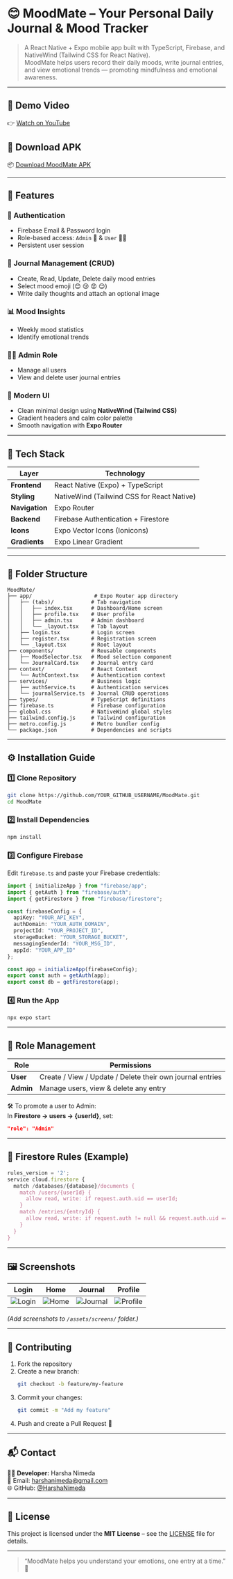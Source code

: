 # 😊 MoodMate – Your Personal Daily Journal & Mood Tracker  

> A React Native + Expo mobile app built with TypeScript, Firebase, and NativeWind (Tailwind CSS for React Native).  
> MoodMate helps users record their daily moods, write journal entries, and view emotional trends — promoting mindfulness and emotional awareness.  

---

## 🎥 Demo Video  
👉 [Watch on YouTube](https://youtu.be/IMkmUKr_HmI?si=Pt7uAsBOF99RyeX9)  

## 📱 Download APK  
📦 [Download MoodMate APK](https://expo.dev/accounts/harsha2631/)  

---

## 🚀 Features  

### 👤 Authentication  
- Firebase Email & Password login  
- Role-based access: `Admin` 👑 & `User` 🙋‍♂️  
- Persistent user session  

### 📝 Journal Management (CRUD)  
- Create, Read, Update, Delete daily mood entries  
- Select mood emoji (😊 😢 😡 😌)  
- Write daily thoughts and attach an optional image  

### 📊 Mood Insights  
- Weekly mood statistics  
- Identify emotional trends  

### 🧑‍💼 Admin Role  
- Manage all users  
- View and delete user journal entries  

### 💅 Modern UI  
- Clean minimal design using **NativeWind (Tailwind CSS)**  
- Gradient headers and calm color palette  
- Smooth navigation with **Expo Router**

---

## 🧠 Tech Stack  

| Layer | Technology |
|-------|-------------|
| **Frontend** | React Native (Expo) + TypeScript |
| **Styling** | NativeWind (Tailwind CSS for React Native) |
| **Navigation** | Expo Router |
| **Backend** | Firebase Authentication + Firestore |
| **Icons** | Expo Vector Icons (Ionicons) |
| **Gradients** | Expo Linear Gradient |

---

## 📂 Folder Structure  

```
MoodMate/
├── app/                    # Expo Router app directory
│   ├── (tabs)/            # Tab navigation
│   │   ├── index.tsx      # Dashboard/Home screen
│   │   ├── profile.tsx    # User profile
│   │   ├── admin.tsx      # Admin dashboard
│   │   └── _layout.tsx    # Tab layout
│   ├── login.tsx          # Login screen
│   ├── register.tsx       # Registration screen
│   └── _layout.tsx        # Root layout
├── components/            # Reusable components
│   ├── MoodSelector.tsx   # Mood selection component
│   └── JournalCard.tsx    # Journal entry card
├── context/               # React Context
│   └── AuthContext.tsx    # Authentication context
├── services/              # Business logic
│   ├── authService.ts     # Authentication services
│   └── journalService.ts  # Journal CRUD operations
├── types/                 # TypeScript definitions
├── firebase.ts            # Firebase configuration
├── global.css             # NativeWind global styles
├── tailwind.config.js     # Tailwind configuration
├── metro.config.js        # Metro bundler config
└── package.json           # Dependencies and scripts
```

---

## ⚙️ Installation Guide  

### 1️⃣ Clone Repository  
```bash
git clone https://github.com/YOUR_GITHUB_USERNAME/MoodMate.git
cd MoodMate
```

### 2️⃣ Install Dependencies  
```bash
npm install
```

### 3️⃣ Configure Firebase  
Edit `firebase.ts` and paste your Firebase credentials:
```ts
import { initializeApp } from "firebase/app";
import { getAuth } from "firebase/auth";
import { getFirestore } from "firebase/firestore";

const firebaseConfig = {
  apiKey: "YOUR_API_KEY",
  authDomain: "YOUR_AUTH_DOMAIN",
  projectId: "YOUR_PROJECT_ID",
  storageBucket: "YOUR_STORAGE_BUCKET",
  messagingSenderId: "YOUR_MSG_ID",
  appId: "YOUR_APP_ID"
};

const app = initializeApp(firebaseConfig);
export const auth = getAuth(app);
export const db = getFirestore(app);
```

### 4️⃣ Run the App  
```bash
npx expo start
```

---

## 👑 Role Management  

| Role | Permissions |
|------|--------------|
| **User** | Create / View / Update / Delete their own journal entries |
| **Admin** | Manage users, view & delete any entry |

🛠 To promote a user to Admin:  
In **Firestore → users → {userId}**, set:
```json
"role": "Admin"
```

---

## 🔐 Firestore Rules (Example)
```js
rules_version = '2';
service cloud.firestore {
  match /databases/{database}/documents {
    match /users/{userId} {
      allow read, write: if request.auth.uid == userId;
    }
    match /entries/{entryId} {
      allow read, write: if request.auth != null && request.auth.uid == resource.data.userId;
    }
  }
}
```

---

## 🖼️ Screenshots  

| Login | Home | Journal | Profile |
|-------|------|----------|----------|
| ![Login](assets/screens/login.png) | ![Home](assets/screens/home.png) | ![Journal](assets/screens/journal.png) | ![Profile](assets/screens/profile.png) |

*(Add screenshots to `/assets/screens/` folder.)*

---

## 🤝 Contributing  

1. Fork the repository  
2. Create a new branch:  
   ```bash
   git checkout -b feature/my-feature
   ```  
3. Commit your changes:  
   ```bash
   git commit -m "Add my feature"
   ```  
4. Push and create a Pull Request 🎉  

---

## 📬 Contact  

👨‍💻 **Developer:** Harsha Nimeda  
📧 Email: harshanimeda@gmail.com  
🌐 GitHub: [@HarshaNimeda](https://github.com/YOUR_GITHUB_USERNAME)

---

## 🧾 License  

This project is licensed under the **MIT License** – see the [LICENSE](LICENSE) file for details.

---

> “MoodMate helps you understand your emotions, one entry at a time.” 💙
